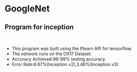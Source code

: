 # GoogleNet
<h2>Program for inception</h2><br>
<ul>

<li>This program was built using the tflearn API for tensorflow.</li>
<li>The network runs on the OX17 Dataset.</li>
<li>Accuracy Achieved:96-99% testing accuracy.
<li>Error Rate:6.67%(Inception v2),3.46%(Inception v3)</li>
</ul>
